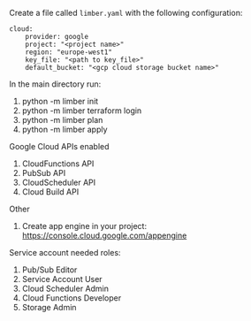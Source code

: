 Create a file called `limber.yaml` with the following configuration:

```
cloud:
    provider: google
    project: "<project name>"
    region: "europe-west1"
    key_file: "<path to key_file>"
    default_bucket: "<gcp cloud storage bucket name>"
```
    
In the main directory run:
1. python -m limber init
2. python -m limber terraform login
3. python -m limber plan
4. python -m limber apply

Google Cloud APIs enabled
1. CloudFunctions API
2. PubSub API
3. CloudScheduler API
4. Cloud Build API

Other
1. Create app engine in your project: https://console.cloud.google.com/appengine

Service account needed roles:
1. Pub/Sub Editor
2. Service Account User
3. Cloud Scheduler Admin
4. Cloud Functions Developer
5. Storage Admin